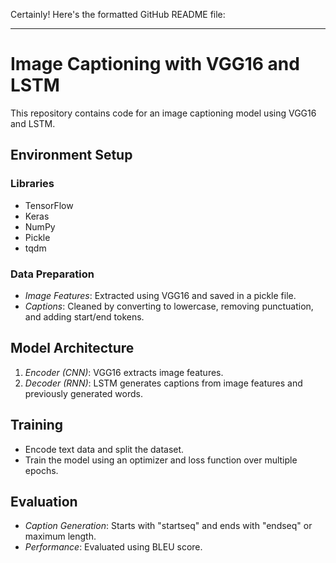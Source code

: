 Certainly! Here's the formatted GitHub README file:

---

# Image Captioning with VGG16 and LSTM

This repository contains code for an image captioning model using VGG16 and LSTM.

## Environment Setup

### Libraries
- TensorFlow
- Keras
- NumPy
- Pickle
- tqdm

### Data Preparation
- *Image Features*: Extracted using VGG16 and saved in a pickle file.
- *Captions*: Cleaned by converting to lowercase, removing punctuation, and adding start/end tokens.

## Model Architecture

1. *Encoder (CNN)*: VGG16 extracts image features.
2. *Decoder (RNN)*: LSTM generates captions from image features and previously generated words.

## Training

- Encode text data and split the dataset.
- Train the model using an optimizer and loss function over multiple epochs.

## Evaluation

- *Caption Generation*: Starts with "startseq" and ends with "endseq" or maximum length.
- *Performance*: Evaluated using BLEU score.
